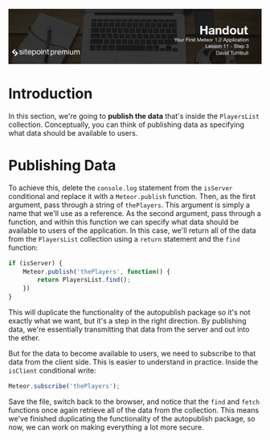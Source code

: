 ![](headings/11.3.png)

# Introduction

In this section, we're going to **publish the data** that's inside the `PlayersList` collection. Conceptually, you can think of publishing data as specifying what data should be available to users.

# Publishing Data

To achieve this, delete the `console.log` statement from the `isServer` conditional and replace it with a `Meteor.publish` function. Then, as the first argument, pass through a string of `thePlayers`. This argument is simply a name that we'll use as a reference. As the second argument, pass through a function, and within this function we can specify what data should be available to users of the application. In this case, we'll return all of the data from the `PlayersList` collection using a `return` statement and the `find` function:

```js
if (isServer) {
	Meteor.publish('thePlayers', function() {
		return PlayersList.find();
	})
}
```

This will duplicate the functionality of the autopublish package so it's not exactly what we want, but it's a step in the right direction. By publishing data, we're essentially transmitting that data from the server and out into the ether.

But for the data to become available to users, we need to subscribe to that data from the client side. This is easier to understand in practice. Inside the `isClient` conditional write:

```js
Meteor.subscribe('thePlayers');
```

Save the file, switch back to the browser, and notice that the `find` and `fetch` functions once again retrieve all of the data from the collection. This means we've finished duplicating the functionality of the autopublish package, so now, we can work on making everything a lot more secure.